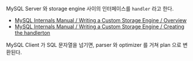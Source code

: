 MySQL Server 와 storage engine 사이의 인터페이스를 `handler` 라고 한다.

* [MySQL Internals Manual  /  Writing a Custom Storage Engine  /  Overview](https://dev.mysql.com/doc/internals/en/custom-engine-overview.html)
* [MySQL Internals Manual  /  Writing a Custom Storage Engine  /  Creating the handlerton](https://s3.console.aws.amazon.com/s3/buckets/analytics-between-dashboard/kochava/reports-bulk-monthly/create_relationship%252Cfirst_open_between%252Crelationship_created%252Csign_up/?region=ap-northeast-1&tab=overview)

MySQL Client 가 SQL 문자열을 넘기면, parser 와 optimizer 를 거쳐 plan 으로 변환된다.